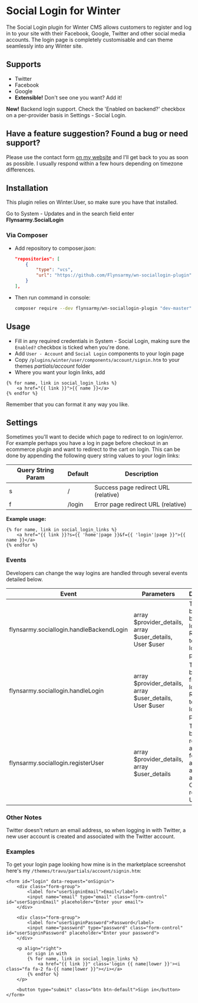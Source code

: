 # Social Login for Winter

The Social Login plugin for Winter CMS allows customers to register and log in to your site with their Facebook, Google, Twitter and other social media accounts. The login page is completely customisable and can theme seamlessly into any Winter site.

## Supports

* Twitter
* Facebook
* Google
* **Extensible!** Don't see one you want? Add it!

**New!** Backend login support. Check the 'Enabled on backend?' checkbox on a per-provider basis in Settings - Social Login.

## Have a feature suggestion? Found a bug or need support?

Please use the contact form [on my website](https://www.flynsarmy.com/contact/) and I'll get back to you as soon as possible. I usually respond within a few hours depending on timezone differences.

## Installation

This plugin relies on Winter.User, so make sure you have that installed.

Go to System - Updates and in the search field enter **Flynsarmy.SocialLogin**

### Via Composer

* Add repository to composer.json:

    ```json
    "repositories": [
        {
            "type": "vcs",
            "url": "https://github.com/Flynsarmy/wn-sociallogin-plugin"
        }
    ],
    ```

* Then run command in console:

    ```bash
    composer require --dev flynsarmy/wn-sociallogin-plugin "dev-master"
    ```

## Usage

* Fill in any required credentials in System - Social Login, making sure the `Enabled?` checkbox is ticked when you're done.
* Add `User - Account` and `Social Login` components to your login page
* Copy `/plugins/winter/user/components/account/signin.htm` to your themes *partials/account* folder
* Where you want your login links, add

```twig
{% for name, link in social_login_links %}
    <a href="{{ link }}">{{ name }}</a>
{% endfor %}
```

Remember that you can format it any way you like.

## Settings

Sometimes you'll want to decide which page to redirect to on login/error. For example perhaps you have a log in page before checkout in an ecommerce plugin and want to redirect to the cart on login. This can be done by appending the following query string values to your login links:

Query String Param | Default | Description
-------------------|---------|-------------
s | /      | Success page redirect URL (relative)
f | /login | Error page redirect URL (relative)

**Example usage:**

```twig
{% for name, link in social_login_links %}
    <a href="{{ link }}?s={{ 'home'|page }}&f={{ 'login'|page }}">{{ name }}</a>
{% endfor %}
```

### Events

Developers can change the way logins are handled through several events detailed below.

Event | Parameters | Description
------|------------|-------------
flynsarmy.sociallogin.handleBackendLogin | array $provider_details, array $user_details, User $user | Triggers before backend login. Return true to halt the login process
flynsarmy.sociallogin.handleLogin | array $provider_details, array $user_details, User $user | Triggers before frontend login. Return true to halt the login process
flynsarmy.sociallogin.registerUser | array $provider_details, array $user_details | Triggers before registering a new user for attaching to a social account. Optionally return a User object

### Other Notes

Twitter doesn't return an email address, so when logging in with Twitter, a new user account is created and associated with the Twitter account.

### Examples

To get your login page looking how mine is in the marketplace screenshot here's my `/themes/travu/partials/account/signin.htm`:

```twig
<form id="login" data-request="onSignin">
	<div class="form-group">
		<label for="userSigninEmail">Email</label>
		<input name="email" type="email" class="form-control" id="userSigninEmail" placeholder="Enter your email">
	</div>

	<div class="form-group">
		<label for="userSigninPassword">Password</label>
		<input name="password" type="password" class="form-control" id="userSigninPassword" placeholder="Enter your password">
	</div>

	<p align="right">
		or sign in with
		{% for name, link in social_login_links %}
			<a href="{{ link }}" class='login {{ name|lower }}'><i class="fa fa-2 fa-{{ name|lower }}"></i></a>
		{% endfor %}
	</p>

	<button type="submit" class="btn btn-default">Sign in</button>
</form>
```
